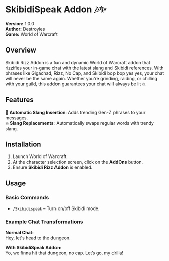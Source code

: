 # SkibidiSpeak Addon 🎶✨  
**Version:** 1.0.0  
**Author:** Destroyies  
**Game:** World of Warcraft  

## Overview  
Skibidi Rizz Addon is a fun and dynamic World of Warcraft addon that rizzifies your in-game chat with the latest slang and Skibidi references. With phrases like Gigachad, Rizz, No Cap, and Skibidi bop bop yes yes, your chat will never be the same again. Whether you're grinding, raiding, or chilling with your guild, this addon guarantees your chat will always be lit 🔥.

## Features  
🎤 **Automatic Slang Insertion**: Adds trending Gen-Z phrases to your messages.  
🔥 **Slang Replacements**: Automatically swaps regular words with trendy slang.  

## Installation  

1. Launch World of Warcraft.  
2. At the character selection screen, click on the **AddOns** button.  
3. Ensure **Skibidi Rizz Addon** is enabled.  

## Usage  

### Basic Commands  
- `/Skibidispeak` – Turn on/off Skibidi mode.  

### Example Chat Transformations  

**Normal Chat:**  
Hey, let's head to the dungeon.

**With SkibidiSpeak Addon:**  
Yo, we finna hit that dungeon, no cap. Let’s go, my drilla!

